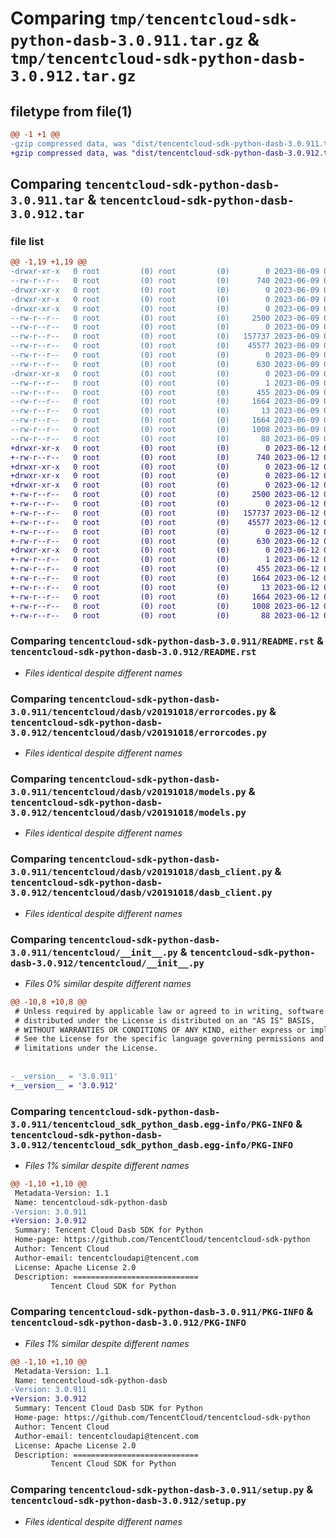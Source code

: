 # Comparing `tmp/tencentcloud-sdk-python-dasb-3.0.911.tar.gz` & `tmp/tencentcloud-sdk-python-dasb-3.0.912.tar.gz`

## filetype from file(1)

```diff
@@ -1 +1 @@
-gzip compressed data, was "dist/tencentcloud-sdk-python-dasb-3.0.911.tar", last modified: Fri Jun  9 02:17:15 2023, max compression
+gzip compressed data, was "dist/tencentcloud-sdk-python-dasb-3.0.912.tar", last modified: Mon Jun 12 03:01:29 2023, max compression
```

## Comparing `tencentcloud-sdk-python-dasb-3.0.911.tar` & `tencentcloud-sdk-python-dasb-3.0.912.tar`

### file list

```diff
@@ -1,19 +1,19 @@
-drwxr-xr-x   0 root         (0) root         (0)        0 2023-06-09 02:17:15.000000 tencentcloud-sdk-python-dasb-3.0.911/
--rw-r--r--   0 root         (0) root         (0)      740 2023-06-09 02:17:15.000000 tencentcloud-sdk-python-dasb-3.0.911/README.rst
-drwxr-xr-x   0 root         (0) root         (0)        0 2023-06-09 02:17:15.000000 tencentcloud-sdk-python-dasb-3.0.911/tencentcloud/
-drwxr-xr-x   0 root         (0) root         (0)        0 2023-06-09 02:17:15.000000 tencentcloud-sdk-python-dasb-3.0.911/tencentcloud/dasb/
-drwxr-xr-x   0 root         (0) root         (0)        0 2023-06-09 02:17:15.000000 tencentcloud-sdk-python-dasb-3.0.911/tencentcloud/dasb/v20191018/
--rw-r--r--   0 root         (0) root         (0)     2500 2023-06-09 02:17:15.000000 tencentcloud-sdk-python-dasb-3.0.911/tencentcloud/dasb/v20191018/errorcodes.py
--rw-r--r--   0 root         (0) root         (0)        0 2023-06-09 02:17:15.000000 tencentcloud-sdk-python-dasb-3.0.911/tencentcloud/dasb/v20191018/__init__.py
--rw-r--r--   0 root         (0) root         (0)   157737 2023-06-09 02:17:15.000000 tencentcloud-sdk-python-dasb-3.0.911/tencentcloud/dasb/v20191018/models.py
--rw-r--r--   0 root         (0) root         (0)    45577 2023-06-09 02:17:15.000000 tencentcloud-sdk-python-dasb-3.0.911/tencentcloud/dasb/v20191018/dasb_client.py
--rw-r--r--   0 root         (0) root         (0)        0 2023-06-09 02:17:15.000000 tencentcloud-sdk-python-dasb-3.0.911/tencentcloud/dasb/__init__.py
--rw-r--r--   0 root         (0) root         (0)      630 2023-06-09 02:17:15.000000 tencentcloud-sdk-python-dasb-3.0.911/tencentcloud/__init__.py
-drwxr-xr-x   0 root         (0) root         (0)        0 2023-06-09 02:17:15.000000 tencentcloud-sdk-python-dasb-3.0.911/tencentcloud_sdk_python_dasb.egg-info/
--rw-r--r--   0 root         (0) root         (0)        1 2023-06-09 02:17:15.000000 tencentcloud-sdk-python-dasb-3.0.911/tencentcloud_sdk_python_dasb.egg-info/dependency_links.txt
--rw-r--r--   0 root         (0) root         (0)      455 2023-06-09 02:17:15.000000 tencentcloud-sdk-python-dasb-3.0.911/tencentcloud_sdk_python_dasb.egg-info/SOURCES.txt
--rw-r--r--   0 root         (0) root         (0)     1664 2023-06-09 02:17:15.000000 tencentcloud-sdk-python-dasb-3.0.911/tencentcloud_sdk_python_dasb.egg-info/PKG-INFO
--rw-r--r--   0 root         (0) root         (0)       13 2023-06-09 02:17:15.000000 tencentcloud-sdk-python-dasb-3.0.911/tencentcloud_sdk_python_dasb.egg-info/top_level.txt
--rw-r--r--   0 root         (0) root         (0)     1664 2023-06-09 02:17:15.000000 tencentcloud-sdk-python-dasb-3.0.911/PKG-INFO
--rw-r--r--   0 root         (0) root         (0)     1008 2023-06-09 02:17:15.000000 tencentcloud-sdk-python-dasb-3.0.911/setup.py
--rw-r--r--   0 root         (0) root         (0)       88 2023-06-09 02:17:15.000000 tencentcloud-sdk-python-dasb-3.0.911/setup.cfg
+drwxr-xr-x   0 root         (0) root         (0)        0 2023-06-12 03:01:29.000000 tencentcloud-sdk-python-dasb-3.0.912/
+-rw-r--r--   0 root         (0) root         (0)      740 2023-06-12 03:01:29.000000 tencentcloud-sdk-python-dasb-3.0.912/README.rst
+drwxr-xr-x   0 root         (0) root         (0)        0 2023-06-12 03:01:29.000000 tencentcloud-sdk-python-dasb-3.0.912/tencentcloud/
+drwxr-xr-x   0 root         (0) root         (0)        0 2023-06-12 03:01:29.000000 tencentcloud-sdk-python-dasb-3.0.912/tencentcloud/dasb/
+drwxr-xr-x   0 root         (0) root         (0)        0 2023-06-12 03:01:29.000000 tencentcloud-sdk-python-dasb-3.0.912/tencentcloud/dasb/v20191018/
+-rw-r--r--   0 root         (0) root         (0)     2500 2023-06-12 03:01:29.000000 tencentcloud-sdk-python-dasb-3.0.912/tencentcloud/dasb/v20191018/errorcodes.py
+-rw-r--r--   0 root         (0) root         (0)        0 2023-06-12 03:01:29.000000 tencentcloud-sdk-python-dasb-3.0.912/tencentcloud/dasb/v20191018/__init__.py
+-rw-r--r--   0 root         (0) root         (0)   157737 2023-06-12 03:01:29.000000 tencentcloud-sdk-python-dasb-3.0.912/tencentcloud/dasb/v20191018/models.py
+-rw-r--r--   0 root         (0) root         (0)    45577 2023-06-12 03:01:29.000000 tencentcloud-sdk-python-dasb-3.0.912/tencentcloud/dasb/v20191018/dasb_client.py
+-rw-r--r--   0 root         (0) root         (0)        0 2023-06-12 03:01:29.000000 tencentcloud-sdk-python-dasb-3.0.912/tencentcloud/dasb/__init__.py
+-rw-r--r--   0 root         (0) root         (0)      630 2023-06-12 03:01:29.000000 tencentcloud-sdk-python-dasb-3.0.912/tencentcloud/__init__.py
+drwxr-xr-x   0 root         (0) root         (0)        0 2023-06-12 03:01:29.000000 tencentcloud-sdk-python-dasb-3.0.912/tencentcloud_sdk_python_dasb.egg-info/
+-rw-r--r--   0 root         (0) root         (0)        1 2023-06-12 03:01:29.000000 tencentcloud-sdk-python-dasb-3.0.912/tencentcloud_sdk_python_dasb.egg-info/dependency_links.txt
+-rw-r--r--   0 root         (0) root         (0)      455 2023-06-12 03:01:29.000000 tencentcloud-sdk-python-dasb-3.0.912/tencentcloud_sdk_python_dasb.egg-info/SOURCES.txt
+-rw-r--r--   0 root         (0) root         (0)     1664 2023-06-12 03:01:29.000000 tencentcloud-sdk-python-dasb-3.0.912/tencentcloud_sdk_python_dasb.egg-info/PKG-INFO
+-rw-r--r--   0 root         (0) root         (0)       13 2023-06-12 03:01:29.000000 tencentcloud-sdk-python-dasb-3.0.912/tencentcloud_sdk_python_dasb.egg-info/top_level.txt
+-rw-r--r--   0 root         (0) root         (0)     1664 2023-06-12 03:01:29.000000 tencentcloud-sdk-python-dasb-3.0.912/PKG-INFO
+-rw-r--r--   0 root         (0) root         (0)     1008 2023-06-12 03:01:29.000000 tencentcloud-sdk-python-dasb-3.0.912/setup.py
+-rw-r--r--   0 root         (0) root         (0)       88 2023-06-12 03:01:29.000000 tencentcloud-sdk-python-dasb-3.0.912/setup.cfg
```

### Comparing `tencentcloud-sdk-python-dasb-3.0.911/README.rst` & `tencentcloud-sdk-python-dasb-3.0.912/README.rst`

 * *Files identical despite different names*

### Comparing `tencentcloud-sdk-python-dasb-3.0.911/tencentcloud/dasb/v20191018/errorcodes.py` & `tencentcloud-sdk-python-dasb-3.0.912/tencentcloud/dasb/v20191018/errorcodes.py`

 * *Files identical despite different names*

### Comparing `tencentcloud-sdk-python-dasb-3.0.911/tencentcloud/dasb/v20191018/models.py` & `tencentcloud-sdk-python-dasb-3.0.912/tencentcloud/dasb/v20191018/models.py`

 * *Files identical despite different names*

### Comparing `tencentcloud-sdk-python-dasb-3.0.911/tencentcloud/dasb/v20191018/dasb_client.py` & `tencentcloud-sdk-python-dasb-3.0.912/tencentcloud/dasb/v20191018/dasb_client.py`

 * *Files identical despite different names*

### Comparing `tencentcloud-sdk-python-dasb-3.0.911/tencentcloud/__init__.py` & `tencentcloud-sdk-python-dasb-3.0.912/tencentcloud/__init__.py`

 * *Files 0% similar despite different names*

```diff
@@ -10,8 +10,8 @@
 # Unless required by applicable law or agreed to in writing, software
 # distributed under the License is distributed on an "AS IS" BASIS,
 # WITHOUT WARRANTIES OR CONDITIONS OF ANY KIND, either express or implied.
 # See the License for the specific language governing permissions and
 # limitations under the License.
 
 
-__version__ = '3.0.911'
+__version__ = '3.0.912'
```

### Comparing `tencentcloud-sdk-python-dasb-3.0.911/tencentcloud_sdk_python_dasb.egg-info/PKG-INFO` & `tencentcloud-sdk-python-dasb-3.0.912/tencentcloud_sdk_python_dasb.egg-info/PKG-INFO`

 * *Files 1% similar despite different names*

```diff
@@ -1,10 +1,10 @@
 Metadata-Version: 1.1
 Name: tencentcloud-sdk-python-dasb
-Version: 3.0.911
+Version: 3.0.912
 Summary: Tencent Cloud Dasb SDK for Python
 Home-page: https://github.com/TencentCloud/tencentcloud-sdk-python
 Author: Tencent Cloud
 Author-email: tencentcloudapi@tencent.com
 License: Apache License 2.0
 Description: ============================
         Tencent Cloud SDK for Python
```

### Comparing `tencentcloud-sdk-python-dasb-3.0.911/PKG-INFO` & `tencentcloud-sdk-python-dasb-3.0.912/PKG-INFO`

 * *Files 1% similar despite different names*

```diff
@@ -1,10 +1,10 @@
 Metadata-Version: 1.1
 Name: tencentcloud-sdk-python-dasb
-Version: 3.0.911
+Version: 3.0.912
 Summary: Tencent Cloud Dasb SDK for Python
 Home-page: https://github.com/TencentCloud/tencentcloud-sdk-python
 Author: Tencent Cloud
 Author-email: tencentcloudapi@tencent.com
 License: Apache License 2.0
 Description: ============================
         Tencent Cloud SDK for Python
```

### Comparing `tencentcloud-sdk-python-dasb-3.0.911/setup.py` & `tencentcloud-sdk-python-dasb-3.0.912/setup.py`

 * *Files identical despite different names*

